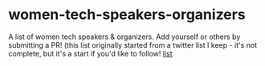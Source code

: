 # women-tech-speakers-organizers
A list of women tech speakers &amp; organizers. Add yourself or others by submitting a PR!
(this list originally started from a twitter list I keep - it's not complete, but it's a start if you'd like to follow! [list](https://twitter.com/ladyleet/lists/fempire "fempire list")
